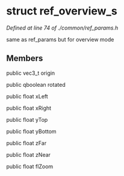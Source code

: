 # struct ref_overview_s

*Defined at line 74 of ./common/ref_params.h*

 same as ref_params but for overview mode



## Members

public vec3_t origin

public qboolean rotated

public float xLeft

public float xRight

public float yTop

public float yBottom

public float zFar

public float zNear

public float flZoom



